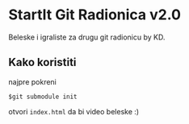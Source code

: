 # StartIt Git Radionica v2.0

Beleske i igraliste za drugu git radionicu by KD.

## Kako koristiti

najpre pokreni
```
$git submodule init
```

otvori `index.html` da bi video beleske :)

